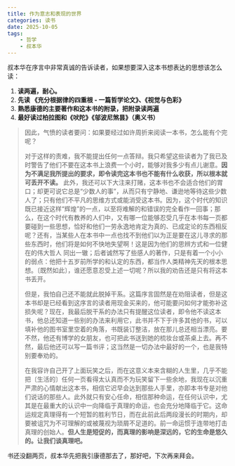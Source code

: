 ```yaml
---
title: 作为意志和表现的世界
categories: 读书
date: 2025-10-05
tags:
    - 哲学
    - 叔本华
---
```


叔本华在序言中非常真诚的告诉读者，如果想要深入这本书想表达的思想该怎么读：

1. __读两遍，耐心。__
2. __先读 《充分根据律的四重根 - 一篇哲学论文》、《视觉与色彩》__
3. __熟悉康德的主要著作和这本书的附录，把附录读两遍__
4. __最好读过柏拉图和《吠陀》《邬波尼煞昙》（奥义书）__

>因此，气愤的读者要问：如果要经过如许周折来阅读一本书，怎么能有个完呢？
>
>对于这样的责难，我不能提出任何一点答辩。我只希望这些读者为了我已及时警告了他们不要在这本书上浪费一个小时，能够对我多少有点儿谢意。__因为不满足我所提出的要求，即令读完这本书也不能有什么收获，所以根本就可丢开不读。__ 此外，我还可以下大注来打赌，这本书也不会适合他们的胃口；却更可说它总是“少数人的事”，从而只有宁静地、谦逊地等待这些少数人了；只有他们不平凡的思维方式或能消受这本书。因为，这个时代的知识既已接近这样“辉煌”的一点，以至将难解的和错误的完全看作一回事；那么，在这个时代有教养的人们中，又有哪一位能够忍受几乎在本书每一页都要碰到一些思想，恰好和他们一劳永逸地肯定为真的、已成定论的东西相反呢？还有，当某些人在本书中一点也找不到他们以为正是要在这儿寻求的那些东西时，他们将是如何不快地失望啊！这是因为他们的思辨方式和一位健在的伟大哲人  同出一辙；后者诚然写了些感人的著作，只是有着一个小小的弱点：他把十五岁前所学的和认定的东西，都当作人类精神先天的根本思想。〔既然如此〕，谁还愿意忍受上述一切呢？所以我的劝告还是只有将这本书丢开。
>
>但是，我怕自己还不能就此脱掉干系。这篇序言固然是在劝阻读者，但是这本书却是已经看到这序言的读者用现金买来的，他可能要问如何才能弥补这损失呢？现在，我最后脱干系的办法只有提醒这位读者，即令他不读这本书，他总还知道一些别的办法来利用它，此书并不下于许多其他的书，可以填补他的图书室里空着的角落，书既装订整洁，放在那儿总还相当漂亮。要不然，他还有博学的女朋友，也可把此书送到她的梳妆台或茶桌上去。再不然，最后他还可以写一篇书评；这当然是一切办法中最好的一个，也是我特别要奉劝的。
>
>在我容许自己开了上面玩笑之后，而在这意义本来含糊的人生里，几乎不能把〔生活的〕任何一页看得太认真而不为玩笑留下一些余地，我现在以沉重严肃的心情献出这本书，相信它迟早会达到那些人手里，亦即本书专是对他们说话的那些人。此外就只有安心任命，相信那种命运，在任何认识中，尤其是在最重大的认识中一向降临于真理的命运，也会充分地降临于它。这命运规定真理得有一个短暂的胜利节日，而在此前此后两段漫长的时期内，却要被诅咒为不可理解的或被蔑视为琐屑不足道的。前一命运惯于连带地打击真理的创始人。**但人生是短促的，而真理的影响是深远的，它的生命是悠久的。让我们谈真理吧。** 

书还没翻两页，叔本华先把我引康德那去了，那好吧，下次再来拜会。